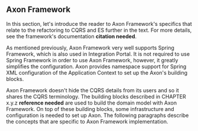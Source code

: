 ## Axon Framework

In this section, let's introduce the reader to Axon Framework's specifics that relate to the refactoring to CQRS and ES further in the text. For more details, see the framework's documentation **citation needed**.

As mentioned previously, Axon Framework very well supports Spring Framework, which is also used in Integration Portal. It is not required to use Spring Framework in order to use Axon Framework, however, it greatly simplifies the configuration. Axon provides namespace support for Spring XML configuration of the Application Context to set up the Axon's building blocks.

Axon Framework doesn't hide the CQRS details from its users and so it shares the CQRS terminology. The building blocks described in CHAPTER x.y.z **reference needed** are used to build the domain model with Axon Framework. On top of these building blocks, some infrastructure and configuration is needed to set up Axon. The following paragraphs describe the concepts that are specific to Axon Framework implementation.





